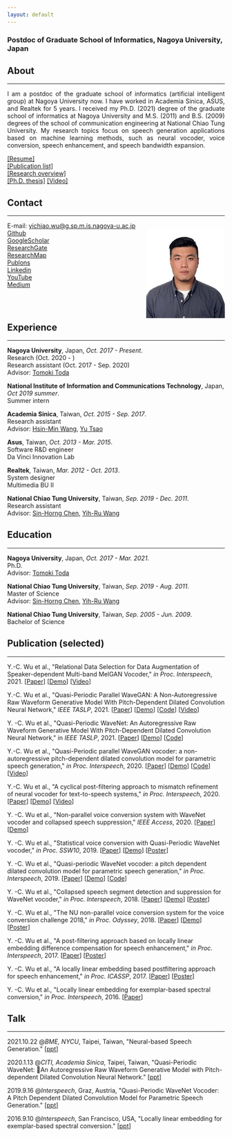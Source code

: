 ```yaml
---
layout: default
---
```

### **Postdoc of Graduate School of Informatics, Nagoya University, Japan**  

## About
---
<p align="justify"> I am a postdoc of the graduate school of informatics (artificial intelligent group) at Nagoya University now. I have worked in Academia Sinica, ASUS, and Realtek for 5 years. I received my Ph.D. (2021) degree of the graduate school of informatics at Nagoya University and M.S. (2011) and B.S. (2009) degrees of the school of communication engineering at National Chiao Tung University. My research topics focus on speech generation applications based on machine learning methods, such as neural vocoder, voice conversion, speech enhancement, and speech bandwidth expansion. </p>
<a href="res/download/20210327_CV_YiChiaoWu.pdf" download="CV_YiChiaoWu.pdf">[Resume]</a><br />
<a href="res/download/20211014_Publications.pdf" download="Publication_YiChiaoWu.pdf">[Publication list]</a><br />
<a href="res/download/20210327_Research_Overview.pptx" download="Research_YiChiaoWu.pptx">[Research overview]</a><br />
<a href="http://hdl.handle.net/2237/0002000268">[Ph.D. thesis]</a> <a href="https://youtu.be/UDVn7sdTQm8">[Video]</a><br />  

## Contact
---
E-mail: yichiao.wu@g.sp.m.is.nagoya-u.ac.jp  
<img src="res/figure/YCWU.jpg" align = "right">
[Github](https://github.com/bigpon)    
[GoogleScholar](https://scholar.google.co.jp/citations?user=KKaOQVwAAAAJ&hl=zh-TW)  
[ResearchGate](https://www.researchgate.net/profile/Yi_Chiao_Wu)  
[ResearchMap](https://researchmap.jp/wuyichiao)  
[Publons](https://publons.com/researcher/3751946/yi-chiao-wu)   
[Linkedin](https://www.linkedin.com/in/wuyichiao/)  
[YouTube](https://www.youtube.com/channel/UCvGzd3EOROwctKsFaC8uhnQ?view_as=subscriber)  
[Medium](https://medium.com/@bigpon517)

<br /> 
<br />   

## Experience  
---

**Nagoya University**, Japan, *Oct. 2017 - Present*.  
Research (Oct. 2020 - )  
Research assistant (Oct. 2017 - Sep. 2020)  
Advisor: [Tomoki Toda](https://sites.google.com/site/tomokitoda/home_eng)

**National Institute of Information and Communications Technology**, Japan, *Oct 2019 summer*.  
Summer intern  

**Academia Sinica**, Taiwan, *Oct. 2015 - Sep. 2017*.  
Research assistant  
Advisor: [Hsin-Min Wang](https://www.iis.sinica.edu.tw/pages/whm/index_en.html), [Yu Tsao](https://www.citi.sinica.edu.tw/pages/yu.tsao/index_en.html)  

**Asus**, Taiwan, *Oct. 2013 - Mar. 2015*.  
Software R&D engineer  
Da Vinci Innovation Lab  

**Realtek**, Taiwan, *Mar. 2012 - Oct. 2013*.  
System designer  
Multimedia BU II  

**National Chiao Tung University**, Taiwan, *Sep. 2019 - Dec. 2011*.  
Research assistant  
Advisor: [Sin-Horng Chen](https://www.dece.nctu.edu.tw/en/faculty/prof/-%E9%99%B3%E4%BF%A1%E5%AE%8F-85435692), [Yih-Ru Wang](https://www.dece.nctu.edu.tw/en/faculty/prof/-%E7%8E%8B%E9%80%B8%E5%A6%82-81296519)  


## Education
---
**Nagoya University**, Japan, *Oct. 2017 - Mar. 2021*.  
Ph.D.   
Advisor: [Tomoki Toda](https://sites.google.com/site/tomokitoda/home_eng)  

**National Chiao Tung University**, Taiwan, *Sep. 2019 - Aug. 2011*.  
Master of Science     
Advisor: [Sin-Horng Chen](https://www.dece.nctu.edu.tw/en/faculty/prof/-%E9%99%B3%E4%BF%A1%E5%AE%8F-85435692), [Yih-Ru Wang](https://www.dece.nctu.edu.tw/en/faculty/prof/-%E7%8E%8B%E9%80%B8%E5%A6%82-81296519)  

**National Chiao Tung University**, Taiwan, *Sep. 2005 - Jun. 2009*.  
Bachelor of Science   


## Publication (selected)
---
Y.-C. Wu et al., "Relational Data Selection for Data Augmentation of Speaker-dependent Multi-band MelGAN Vocoder," *in Proc. Interspeech*, 2021. [[Paper](https://www.isca-speech.org/archive/interspeech_2021/wu21g_interspeech.html)] [[Demo](https://bigpon.github.io/RelationalDataSelection_demo/)] [[Video](https://youtu.be/oXDeeDAwtqA)]

Y.-C. Wu et al., "Quasi-Periodic Parallel WaveGAN: A Non-Autoregressive Raw Waveform Generative Model With Pitch-Dependent Dilated Convolution Neural Network," *IEEE TASLP*, 2021. [[Paper](https://ieeexplore.ieee.org/document/9324976)] [[Demo](https://bigpon.github.io/QuasiPeriodicParallelWaveGAN_demo/)] [[Code](https://github.com/bigpon/QPPWG)] [[Video](https://youtu.be/yY4WOtPIH-4)]

Y. -C. Wu et al., "Quasi-Periodic WaveNet: An Autoregressive Raw Waveform Generative Model With Pitch-Dependent Dilated Convolution Neural Network," in *IEEE TASLP*, 2021. [[Paper](https://ieeexplore.ieee.org/document/9361096)] [[Demo](https://bigpon.github.io/QuasiPeriodicWaveNet_demo)] [[Code](https://github.com/bigpon/QPNet)]

Y.-C. Wu et al., "Quasi-Periodic parallel WaveGAN vocoder: a non-autoregressive pitch-dependent dilated convolution model for parametric speech generation," *in Proc. Interspeech*, 2020. [[Paper](https://isca-speech.org/archive/Interspeech_2020/pdfs/1070.pdf)] [[Demo](https://bigpon.github.io/QuasiPeriodicParallelWaveGAN_demo/)] [[Code](https://github.com/bigpon/QPPWG)] [[Video](https://youtu.be/yY4WOtPIH-4)]  

Y.-C. Wu et al., "A cyclical post-filtering approach to mismatch refinement of neural vocoder for text-to-speech systems," *in Proc. Interspeech*, 2020. [[Paper](https://isca-speech.org/archive/Interspeech_2020/pdfs/1072.pdf)] [[Demo](https://bigpon.github.io/QuasiPeriodicParallelWaveGAN_demo/)] [[Video](https://youtu.be/O_FQvdNRtlo)]   

Y. -C. Wu et al., "Non-parallel voice conversion system with WaveNet vocoder and collapsed speech suppression," *IEEE Access*, 2020. [[Paper](https://ieeexplore.ieee.org/document/9050502)] [[Demo](https://bigpon.github.io/CycleNeuralPostFilter_demo/)]

Y. -C. Wu et al., "Statistical voice conversion with Quasi-Periodic WaveNet vocoder," *in Proc. SSW10*, 2019. [[Paper](https://arxiv.org/abs/1907.08940)] [[Demo](https://bigpon.github.io/QuasiPeriodicWaveNet_demo)] [<a href="res/download/20190921_QPNet_VC@SSW10.pdf" download="QPNet_VC@SSW10.pdf">Poster</a>]<br /> 

Y. -C. Wu et al., "Quasi-periodic WaveNet vocoder: a pitch dependent dilated convolution model for parametric speech generation," *in Proc. Interspeech*, 2019. [[Paper](https://arxiv.org/abs/1907.00797)] [[Demo](https://bigpon.github.io/QuasiPeriodicWaveNet_demo)] [[Code](https://github.com/bigpon/QPNet)]  

Y. -C. Wu et al., "Collapsed speech segment detection and suppression for WaveNet vocoder," *in Proc. Interspeech*, 2018. [[Paper](https://arxiv.org/ftp/arxiv/papers/1804/1804.11055.pdf)] [[Demo](https://bigpon.github.io/LpcConstrainedWaveNet_demo)] [<a href="res/download/20180627_NU_nVC@Odyssey.pdf" download="NU_nVC@Odyssey.pdf">Poster</a>]<br />     

Y. -C. Wu et al., "The NU non-parallel voice conversion system for the voice conversion challenge 2018," *in Proc. Odyssey*, 2018. [[Paper](https://pdfs.semanticscholar.org/27da/a6ea602fb26e6570c565bdd5ca9aa78207c7.pdf)] [[Demo](https://bigpon.github.io/LpcConstrainedWaveNet_demo)] [<a href="res/download/20180904_WN_LPC@Interspeech.pdf" download="WN_LPC@Interspeech.pdf">Poster</a>]<br /> 

Y. -C. Wu et al., "A post-filtering approach based on locally linear embedding difference compensation for speech enhancement," *in Proc. Interspeech*, 2017. [[Paper](https://www.citi.sinica.edu.tw/papers/yu.tsao/5808-F.pdf)] [<a href="res/download/20170822_LLE_SE_2@Interspeech.pdf" download="LLE_SE_2@Interspeech.pdf">Poster</a>]<br />  

Y. -C. Wu et al., "A locally linear embedding based postfiltering approach for speech enhancement," *in Proc. ICASSP*, 2017. [[Paper](https://www.citi.sinica.edu.tw/papers/yu.tsao/5655-F.pdf)] [<a href="res/download/20170307_LLE_SE_1@ICASSP.pdf" download="LLE_SE_1@ICASSP.pdf">Poster</a>]<br /> 

Y. -C. Wu et al., "Locally linear embedding for exemplar-based spectral conversion," *in Proc. Interspeech*, 2016. [[Paper](https://www.iis.sinica.edu.tw/papers/whm/19813-F.pdf)]   


## Talk
---
2021.10.22 @*BME, NYCU*, Taipei, Taiwan, "Neural-based Speech Generation." [<a href="res/download/20211022_SpeechGen@NYCU.pptx" download="20211022_SpeechGen@NYCU.pptx">ppt</a>]

2020.1.13 @*CITI, Academia Sinica*, Taipei, Taiwan, "Quasi-Periodic WaveNet: An Autoregressive Raw Waveform Generative Model with Pitch-dependent Dilated Convolution Neural Network." [<a href="res/download/20200113_QPNet@CITI.pptx" download="20200113_QPNet@CITI.pptx">ppt</a>]  

2019.9.16 @*Interspeech*, Graz, Austria, "Quasi-Periodic WaveNet Vocoder: A Pitch Dependent Dilated Convolution Model for Parametric Speech Generation." [<a href="res/download/20190916_QPNet@Interspeech.pptx" download="20190916_QPNet@Interspeech.pptx">ppt</a>]

2016.9.10 @*Interspeech*, San Francisco, USA, "Locally linear embedding for exemplar-based spectral conversion." [<a href="res/download/20160910_LLE_VC@Interspeech.pptx" download="LLE_VC@Interspeech.pptx">ppt</a>]<br />
<br />  
<br />  
